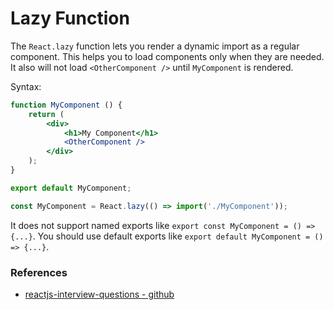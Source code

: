 # Lazy Function
The `React.lazy` function lets you render a dynamic import as a regular component. This helps you to load components
only when they are needed. It also will not load `<OtherComponent />` until `MyComponent` is rendered.

Syntax:
```jsx
function MyComponent () {
    return (
        <div>
            <h1>My Component</h1>
            <OtherComponent />
        </div>
    );
}

export default MyComponent;
```

```jsx
const MyComponent = React.lazy(() => import('./MyComponent'));
```

It does not support named exports like `export const MyComponent = () => {...}`. You should use default exports like
`export default MyComponent = () => {...}`.

### References
* [reactjs-interview-questions - github](www.github.com/sudheerj/reactjs-interview-questions)